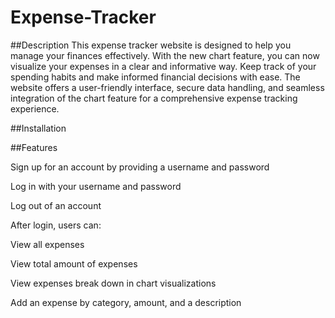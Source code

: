 # Expense-Tracker

##Description
This expense tracker website is designed to help you manage your finances effectively. With the new chart feature, you can now visualize your expenses in a clear and informative way. Keep track of your spending habits and make informed financial decisions with ease. The website offers a user-friendly interface, secure data handling, and seamless integration of the chart feature for a comprehensive expense tracking experience.

##Installation 



##Features

Sign up for an account by providing a username and password

Log in with your username and password

Log out of an account

After login, users can:

View all expenses

View total amount of expenses

View expenses break down in chart visualizations 

Add an expense by category, amount, and a description
